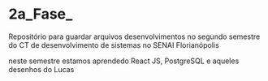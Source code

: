 # 2a_Fase_
Repositório para guardar arquivos  desenvolvimentos no segundo semestre do CT de desenvolvimento de sistemas no SENAI Florianópolis

neste semestre estamos aprendedo React JS, PostgreSQL e aqueles desenhos do Lucas   